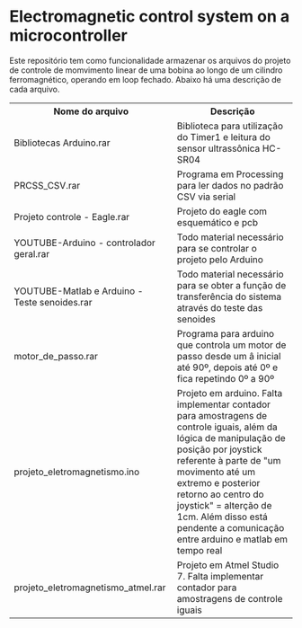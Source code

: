 # Electromagnetic control system on a microcontroller
Este repositório tem como funcionalidade armazenar os arquivos do projeto de controle de momvimento linear de uma bobina ao longo de um cilindro ferromagnético, operando em loop fechado. Abaixo há uma descrição de cada arquivo.
<table>
  <tr>
    <th>Nome do arquivo</th>
    <th>Descrição</th>
  </tr>
  <tr>
    <td>Bibliotecas Arduino.rar</td>
    <td>Biblioteca para utilização do Timer1 e leitura do sensor ultrassônica HC-SR04</td>
  </tr>
  <tr>
    <td>PRCSS_CSV.rar</td>
    <td>Programa em Processing para ler dados no padrão CSV via serial</td>
  </tr>
  <tr>
    <td>Projeto controle - Eagle.rar</td>
    <td>Projeto do eagle com esquemático e pcb</td>
  </tr>
  <tr>
    <td>YOUTUBE-Arduino - controlador geral.rar</td>
    <td>Todo material necessário para se controlar o projeto pelo Arduino</td>
  </tr>
  <tr>
    <td>YOUTUBE-Matlab e Arduino - Teste senoides.rar</td>
    <td>Todo material necessário para se obter a função de transferência do sistema através do teste das senoides</td>
  </tr>
  <tr>
    <td>motor_de_passo.rar</td>
    <td>Programa para arduino que controla um motor de passo desde um â inicial até 90º, depois até 0º e fica repetindo 0º a 90º</td>
  </tr>
    <tr>
    <td>projeto_eletromagnetismo.ino</td>
    <td>Projeto em arduino. Falta implementar contador para amostragens de controle iguais, além da lógica de manipulação de posição por joystick referente à parte de "um movimento até um extremo e posterior retorno ao centro do joystick" = alterção de 1cm. Além disso está pendente a comunicação entre arduino e matlab em tempo real </td>
  </tr>
    <tr>
    <td>projeto_eletromagnetismo_atmel.rar</td>
    <td>Projeto em Atmel Studio 7. Falta implementar contador para amostragens de controle iguais </td>
  </tr>
</table>
